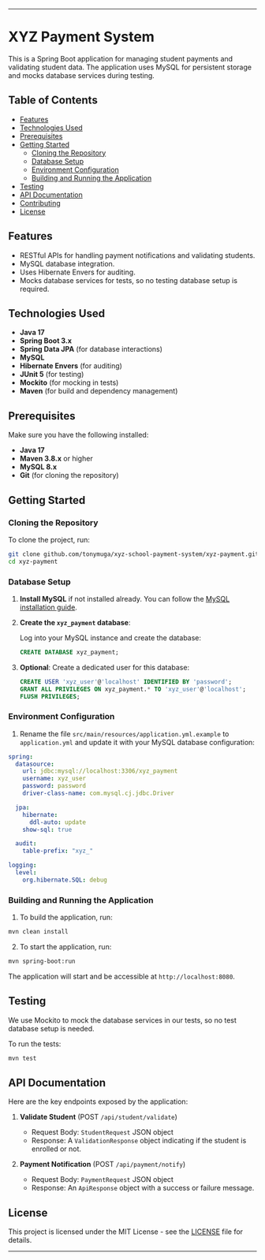 
---

# XYZ Payment System

This is a Spring Boot application for managing student payments and validating student data. The application uses MySQL for persistent storage and mocks database services during testing.

## Table of Contents

- [Features](#features)
- [Technologies Used](#technologies-used)
- [Prerequisites](#prerequisites)
- [Getting Started](#getting-started)
    - [Cloning the Repository](#cloning-the-repository)
    - [Database Setup](#database-setup)
    - [Environment Configuration](#environment-configuration)
    - [Building and Running the Application](#building-and-running-the-application)
- [Testing](#testing)
- [API Documentation](#api-documentation)
- [Contributing](#contributing)
- [License](#license)

## Features

- RESTful APIs for handling payment notifications and validating students.
- MySQL database integration.
- Uses Hibernate Envers for auditing.
- Mocks database services for tests, so no testing database setup is required.

## Technologies Used

- **Java 17**
- **Spring Boot 3.x**
- **Spring Data JPA** (for database interactions)
- **MySQL**
- **Hibernate Envers** (for auditing)
- **JUnit 5** (for testing)
- **Mockito** (for mocking in tests)
- **Maven** (for build and dependency management)

## Prerequisites

Make sure you have the following installed:

- **Java 17**
- **Maven 3.8.x** or higher
- **MySQL 8.x**
- **Git** (for cloning the repository)

## Getting Started

### Cloning the Repository

To clone the project, run:

```bash
git clone github.com/tonymuga/xyz-school-payment-system/xyz-payment.git
cd xyz-payment
```

### Database Setup

1. **Install MySQL** if not installed already. You can follow the [MySQL installation guide](https://dev.mysql.com/doc/mysql-installation-excerpt/8.0/en/).

2. **Create the `xyz_payment` database**:

   Log into your MySQL instance and create the database:

   ```sql
   CREATE DATABASE xyz_payment;
   ```

3. **Optional**: Create a dedicated user for this database:

   ```sql
   CREATE USER 'xyz_user'@'localhost' IDENTIFIED BY 'password';
   GRANT ALL PRIVILEGES ON xyz_payment.* TO 'xyz_user'@'localhost';
   FLUSH PRIVILEGES;
   ```

### Environment Configuration

1. Rename the file `src/main/resources/application.yml.example` to `application.yml` and update it with your MySQL database configuration:

```yaml
spring:
  datasource:
    url: jdbc:mysql://localhost:3306/xyz_payment
    username: xyz_user
    password: password
    driver-class-name: com.mysql.cj.jdbc.Driver

  jpa:
    hibernate:
      ddl-auto: update
    show-sql: true

  audit:
    table-prefix: "xyz_"

logging:
  level:
    org.hibernate.SQL: debug
```

### Building and Running the Application

1. To build the application, run:

```bash
mvn clean install
```

2. To start the application, run:

```bash
mvn spring-boot:run
```

The application will start and be accessible at `http://localhost:8080`.

## Testing

We use Mockito to mock the database services in our tests, so no test database setup is needed.

To run the tests:

```bash
mvn test
```

## API Documentation

Here are the key endpoints exposed by the application:

1. **Validate Student** (POST `/api/student/validate`)
    - Request Body: `StudentRequest` JSON object
    - Response: A `ValidationResponse` object indicating if the student is enrolled or not.

2. **Payment Notification** (POST `/api/payment/notify`)
    - Request Body: `PaymentRequest` JSON object
    - Response: An `ApiResponse` object with a success or failure message.


## License

This project is licensed under the MIT License - see the [LICENSE](LICENSE) file for details.

--- 
